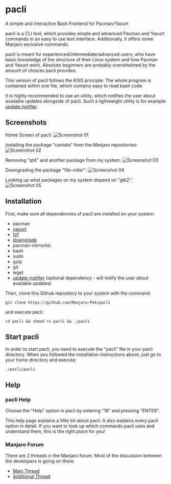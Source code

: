 # pacli
A simple and interactive Bash Frontend for Pacman/Yaourt

pacli is a CLI tool, which provides simple and advanced Pacman and Yaourt commands in an easy to use text interface. Additionally, it offers some Manjaro exclusive commands.

pacli is meant for experienced/intermediate/advanced users, who have basic knowledge of the structure of their Linux system and how Pacman and Yaourt work. Absolute beginners are probably overwhelmed by the amount of choices pacli provides.

This version of pacli follows the KISS principle: The whole program is contained within one file, which contains easy to read bash code.

It is highly recommended to use an utility, which notifies the user about available updates alongside of pacli. Such a lightweight utility is for example [update-notifier](https://github.com/Chrysostomus/update-notifier).


## Screenshots

Home Screen of pacli:
![Screenshot 01](http://postimg.org/image/ti03ghyld/)

Installing the package "cantata" from the Manjaro repositories:
![Screenshot 02](http://i.imgur.com/m1Kzp8U.png)

Removing "qt4" and another package from my system:
![Screenshot 03](http://i.imgur.com/jJKrdp5.png)

Downgrading the package "file-roller":
![Screenshot 04](http://i.imgur.com/kKzqbSl.png)

Looking up what packages on my system depend on "gtk2":
![Screenshot 05](http://i.imgur.com/dVfXdLj.png)


## Installation

First, make sure all dependencies of pacli are installed on your system:
- pacman
- [yaourt](https://wiki.archlinux.org/index.php/Yaourt)
- [fzf](https://aur.archlinux.org/packages/fzf/)
- [downgrade](https://aur.archlinux.org/packages/downgrade/)
- pacman-mirrorlist
- bash
- sudo
- gzip
- git
- wget
- [update-notifier](https://github.com/Chrysostomus/update-notifier) (optional dependency - will notify the user about available updates)

Then, clone this Github repository to your system with the command:
```
git clone https://github.com/Manjaro-Pek/pacli
```
and execute pacli:
```
cd pacli && chmod +x pacli && ./pacli
```


## Start pacli
In order to start pacli, you need to execute the "pacli" file in your pacli directory. When you followed the installation instructions above, just go to your home directory and execute:
```
./pacli/pacli
```


## Help

### pacli Help
Choose the "Help" option in pacli by entering "16" and pressing "ENTER". 

This help page explains a little bit about pacli. It also explains every pacli option in detail. If you want to look up which commands pacli uses and understand them, this is the right place for you!

### Manjaro Forum
There are 2 threads in the Manjaro forum. Most of the discussion between the developers is going on there:
 - [Main Thread](https://forum.manjaro.org/index.php?topic=21399.0)
 - [Additional Thread](https://forum.manjaro.org/index.php?topic=28563.0)
